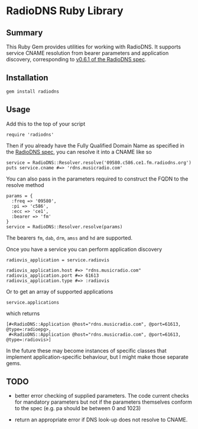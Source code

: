 # RadioDNS Ruby Library

## Summary

This Ruby Gem provides utilities for working with RadioDNS. It supports service CNAME resolution from bearer parameters and application discovery, corresponding to [v0.6.1 of the RadioDNS spec](http://radiodns.org/wp-content/uploads/2009/03/rdns011.pdf).

## Installation

    gem install radiodns

## Usage

Add this to the top of your script

    require 'radiodns'

Then if you already have the Fully Qualified Domain Name as specified
in the [RadioDNS spec](http://radiodns.org/wp-content/uploads/2009/03/rdns011.pdf), you
can resolve it into a CNAME like so

    service = RadioDNS::Resolver.resolve('09580.c586.ce1.fm.radiodns.org')
    puts service.cname #=> 'rdns.musicradio.com'

You can also pass in the parameters required to construct the FQDN to
the resolve method

    params = {
      :freq => '09580',
      :pi => 'c586',
      :ecc => 'ce1',
      :bearer => 'fm'
    }
    service = RadioDNS::Resolver.resolve(params)

The bearers `fm`, `dab`, `drm`, `amss` and `hd` are supported.

Once you have a service you can perform application discovery

    radiovis_application = service.radiovis

    radiovis_application.host #=> "rdns.musicradio.com"
    radiovis_application.port #=> 61613
    radiovis_application.type #=> :radiovis

Or to get an array of supported applications

    service.applications

which returns

    [#<RadioDNS::Application @host="rdns.musicradio.com", @port=61613, @type=:radioepg>,
     #<RadioDNS::Application @host="rdns.musicradio.com", @port=61613, @type=:radiovis>]

In the future these may become instances of specific classes that
implement application-specific behaviour, but I might make those
separate gems.

## TODO

 - better error checking of supplied parameters. The code current
   checks for mandatory parameters but not if the parameters
   themselves conform to the spec (e.g. pa should be between 0 and
   1023)

 - return an appropriate error if DNS look-up does not resolve to
   CNAME.
